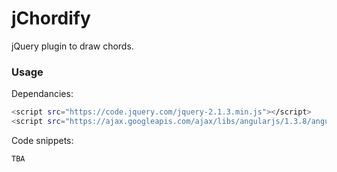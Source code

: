 # jChordify

jQuery plugin to draw chords.

### Usage

Dependancies:

```sh
<script src="https://code.jquery.com/jquery-2.1.3.min.js"></script>
<script src="https://ajax.googleapis.com/ajax/libs/angularjs/1.3.8/angular.min.js"></script>
```

Code snippets:
```sh
TBA
```
